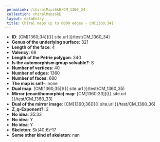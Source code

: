 ```yaml
--- 
 permalink: /chiralMaps6kE/CM_1360_34 
 collection: chiralMaps6kE
 layout: dataEntry
 title: Chiral maps up to 6000 edges - CM[1360;34]
---
```


- **ID**: [CM[1360;34]]({{ site.url }}/test/CM_1360_34)
- **Genus of the underlying surface**: 321
- **Length of the face**: 4
- **Valency**: 68
- **Length of the Petrie polygon**: 340
- **Is the automorphism group solvable?**: S
- **Number of vertices**: 40
- **Number of edges**: 1360
- **Number of faces**: 680
- **The map is self-**: none
- **Dual map**: [CM[1360;35]]({{ site.url }}/test/CM_1360_35)
- **Mirror (enantihomorphic) map**: [CM[1360;33]]({{ site.url }}/test/CM_1360_33)
- **Dual of the mirror image**: [CM[1360;36]]({{ site.url }}/test/CM_1360_36)
- **Z_q-Exponent?**: 2
- **No idea**:  35:33
- **No idea**: Y
- **No idea**: Y
- **Skeleton**: Sk(40;6)^17
- **Some other kind of skeleton**: nan
